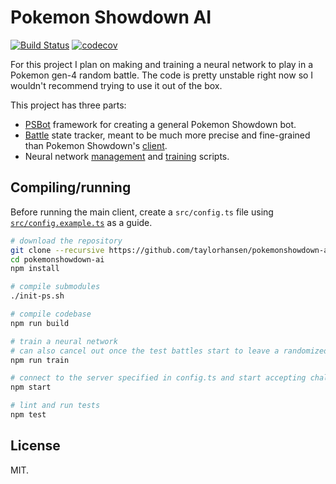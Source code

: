 # Pokemon Showdown AI
[![Build Status](https://travis-ci.org/taylorhansen/pokemonshowdown-ai.svg?branch=master)](https://travis-ci.org/taylorhansen/pokemonshowdown-ai)
[![codecov](https://codecov.io/gh/taylorhansen/pokemonshowdown-ai/branch/master/graph/badge.svg)](https://codecov.io/gh/taylorhansen/pokemonshowdown-ai)

For this project I plan on making and training a neural network to play in a Pokemon gen-4 random battle.
The code is pretty unstable right now so I wouldn't recommend trying to use it out of the box.

This project has three parts:
* [PSBot](/src/psbot) framework for creating a general Pokemon Showdown bot.
* [Battle](/src/battle) state tracker, meant to be much more precise and fine-grained than Pokemon Showdown's [client](https://github.com/Zarel/Pokemon-Showdown-Client).
* Neural network [management](/src/ai) and [training](/scripts/train) scripts.

## Compiling/running
Before running the main client, create a `src/config.ts` file using [`src/config.example.ts`](/src/config.example.ts) as a guide.

```sh
# download the repository
git clone --recursive https://github.com/taylorhansen/pokemonshowdown-ai
cd pokemonshowdown-ai
npm install

# compile submodules
./init-ps.sh

# compile codebase
npm run build

# train a neural network
# can also cancel out once the test battles start to leave a randomized network on disk
npm run train

# connect to the server specified in config.ts and start accepting challenges
npm start

# lint and run tests
npm test
```

## License
MIT.

